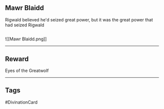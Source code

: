 ## Mawr Blaidd
Rigwald believed he'd seized great power, but it was the great power that had seized Rigwald
## 
![[Mawr Blaidd.png]]

---
## Reward
Eyes of the Greatwolf

---
## Tags
#DivinationCard